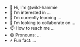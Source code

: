 - 👋 Hi, I’m @wild-hammie
- 👀 I’m interested in ...
- 🌱 I’m currently learning ...
- 💞️ I’m looking to collaborate on ...
- 📫 How to reach me ...
- 😄 Pronouns: ...
- ⚡ Fun fact: ...

<!---
wild-hammie/wild-hammie is a ✨ special ✨ repository because its `README.md` (this file) appears on your GitHub profile.
You can click the Preview link to take a look at your changes.
--->

